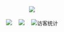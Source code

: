 <!-- dynamic typing effect 动态打字效果 -->
<h1 align="center">
  <a href="https://www.youtube.com/@siboor3dprinterkit/videos">
   <img src="https://readme-typing-svg.demolab.com?font=Fira+Code&weight=500&size=23&duration=6000&pause=1500&color=A31DF7&center=%E9%94%99%E8%AF%AF%E7%9A%84&vCenter=%E9%94%99%E8%AF%AF%E7%9A%84&repeat=%E7%9C%9F%E7%9A%84&width=435&lines=Welcome to Siboor!&font=Fira%20Code&center=true&width=380&height=50&duration=4000&pause=1000" />
  </a>
</h1>

<!-- profile logo 个人资料徽标 -->
<div align="center">
  <a href="https://www.youtube.com/@siboor3dprinterkit/videos"><img src="https://img.shields.io/badge/youtube-%E6%B2%B9%E7%AE%A1-c32136"></a>&emsp;
  <a href="https://space.bilibili.com/241620007"><img src="https://img.shields.io/badge/bilibili-B%E7%AB%99-ff69b4"></a>&emsp;
<!-- visitor statistics logo 访客数统计徽标 -->
  <img src="https://visitor-badge.glitch.me/badge?page_id=Lzhikai" alt="访客统计" /></div>
